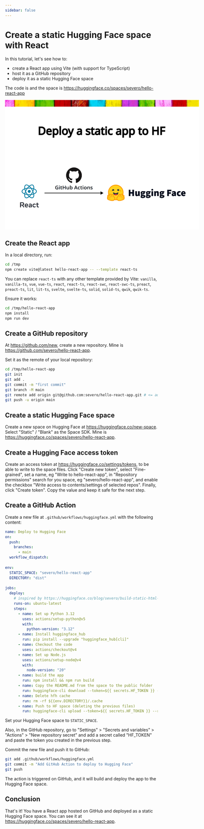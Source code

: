 ```yaml
---
sidebar: false
---
```


# Create a static Hugging Face space with React

In this tutorial, let's see how to:
- create a React app using Vite (with support for TypeScript)
- host it as a GitHub repository
- deploy it as a static Hugging Face space

The code is  and the space is https://huggingface.co/spaces/severo/hello-react-app

<img style="max-width: 640px;" src="./thumbnail.png" alt="Decoration image, with the title Deploy a static app to HF" />

## Create the React app

In a local directory, run:

```bash
cd /tmp
npm create vite@latest hello-react-app -- --template react-ts
```

<div class="note">

You can replace `react-ts` with any other template provided by Vite: `vanilla`, `vanilla-ts`, `vue`, `vue-ts`, `react`, `react-ts`, `react-swc`, `react-swc-ts`, `preact`, `preact-ts`, `lit`, `lit-ts`, `svelte`, `svelte-ts`, `solid`, `solid-ts`, `qwik`, `qwik-ts`.

</div>

Ensure it works:

```bash
cd /tmp/hello-react-app
npm install
npm run dev
```

## Create a GitHub repository

At https://github.com/new, create a new repository. Mine is https://github.com/severo/hello-react-app.

Set it as the remote of your local repository:

```bash
cd /tmp/hello-react-app
git init
git add .
git commit -m "first commit"
git branch -M main
git remote add origin git@github.com:severo/hello-react-app.git # <= adapt
git push -u origin main
```

## Create a static Hugging Face space

Create a new space on Hugging Face at https://huggingface.co/new-space. Select "Static" / "Blank" as the Space SDK. Mine is https://huggingface.co/spaces/severo/hello-react-app.

## Create a Hugging Face access token

Create an access token at https://huggingface.co/settings/tokens, to be able to write to the space files. Click "Create new token", select "Fine-grained", set a name, eg "Write to hello-react-app", in "Repository permissions" search for you space, eg "severo/hello-react-app", and enable the checkbox "Write access to contents/settings of selected repos". Finally, click "Create token". Copy the value and keep it safe for the next step.

## Create a GitHub Action

Create a new file at `.github/workflows/huggingface.yml` with the following content:

```yaml
name: Deploy to Hugging Face
on:
  push:
    branches:
      - main
  workflow_dispatch:

env:
  STATIC_SPACE: "severo/hello-react-app"
  DIRECTORY: "dist"

jobs:
  deploy:
    # inspired by https://huggingface.co/blog/severo/build-static-html-spaces
    runs-on: ubuntu-latest
    steps:
      - name: Set up Python 3.12
        uses: actions/setup-python@v5
        with:
          python-version: "3.12"
      - name: Install huggingface_hub
        run: pip install --upgrade "huggingface_hub[cli]"
      - name: Checkout the code
        uses: actions/checkout@v4
      - name: Set up Node.js
        uses: actions/setup-node@v4
        with:
          node-version: "20"
      - name: build the app
        run: npm install && npm run build
      - name: Copy the README.md from the space to the public folder
        run: huggingface-cli download --token=${{ secrets.HF_TOKEN }} --repo-type=space --local-dir=${{env.DIRECTORY}} ${{env.STATIC_SPACE}} README.md
      - name: Delete hfh cache
        run: rm -rf ${{env.DIRECTORY}}/.cache
      - name: Push to HF space (deleting the previous files)
        run: huggingface-cli upload --token=${{ secrets.HF_TOKEN }} --repo-type=space ${{env.STATIC_SPACE}} ${{env.DIRECTORY}} . --delete "*"
```

Set your Hugging Face space to `STATIC_SPACE`.

Also, in the GitHub repository, go to "Settings" > "Secrets and variables" > "Actions" > "New repository secret" and add a secret called "HF_TOKEN" and paste the token you created in the previous step.

Commit the new file and push it to GitHub:

```bash
git add .github/workflows/huggingface.yml
git commit -m "Add GitHub Action to deploy to Hugging Face"
git push
```

The action is triggered on GitHub, and it will build and deploy the app to the Hugging Face space.

## Conclusion

That's it! You have a React app hosted on GitHub and deployed as a static Hugging Face space. You can see it at https://huggingface.co/spaces/severo/hello-react-app.
